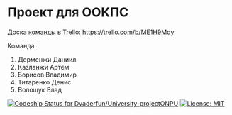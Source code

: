 # Проект для ООКПС

Доска команды в Trello:
https://trello.com/b/ME1H9Mqy

Команда:
1. Дерменжи Даниил
2. Казланжи Артём
3. Борисов Владимир
4. Титаренко Денис
5. Волощук Влад

[![Codeship Status for Dvaderfun/University-projectONPU](https://app.codeship.com/projects/3a3c3ef0-3e93-0137-29fb-1abef3396057/status?branch=master)](https://app.codeship.com/projects/335390)
[![License: MIT](https://img.shields.io/badge/License-MIT-yellow.svg)](https://github.com/Dvaderfun/University-projectONPU/blob/master/LICENSE)
